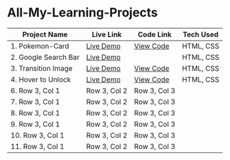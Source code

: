 # All-My-Learning-Projects


| Project Name | Live Link | Code Link | Tech Used |
| --------------| --------------| --------------|  --------------|
| 1. Pokemon-Card | [Live Demo](https://pokemon-card-2.netlify.app) | [View Code](https://github.com/nikhil-verma7/My-Full-Stack-Learning-Journey/tree/master/Assign-Week-5/pokemon-card) | HTML, CSS   |
| 2. Google Search Bar | [Live Demo](https://google-search-bar-page.netlify.app/) | []() | HTML, CSS |
| 3. Transition Image | [Live Demo](https://transition-image.netlify.app/) | [View Code]() |  HTML, CSS     |
| 4. Hover to Unlock | [Live Demo](https://unlock-the-image.netlify.app/) |[View Code](https://github.com/nikhil-verma7/My-Full-Stack-Learning-Journey/blob/master/Week-8-RWD/Assignment/reveal/index.html)         | HTML, CSS |
| 6. Row 3, Col 1 | Row 3, Col 2 | Row 3, Col 3 |                  |
| 7. Row 3, Col 1 | Row 3, Col 2 | Row 3, Col 3 |              |
| 8. Row 3, Col 1 | Row 3, Col 2 | Row 3, Col 3 |                  |
| 9. Row 3, Col 1 | Row 3, Col 2 | Row 3, Col 3 |               |
| 10. Row 3, Col 1 | Row 3, Col 2 | Row 3, Col 3                |
| 11. Row 3, Col 1 | Row 3, Col 2 | Row 3, Col 3 |             |

